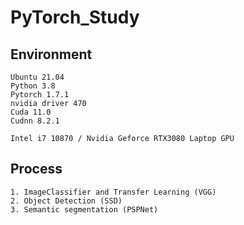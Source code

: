 # PyTorch_Study

## Environment
`Ubuntu 21.04`  
`Python 3.8`  
`Pytorch 1.7.1`  
`nvidia driver 470`  
`Cuda 11.0`  
`Cudnn 8.2.1`    


`Intel i7 10870 / Nvidia Geforce RTX3080 Laptop GPU`  

## Process
```
1. ImageClassifier and Transfer Learning (VGG)
2. Object Detection (SSD)
3. Semantic segmentation (PSPNet)

```